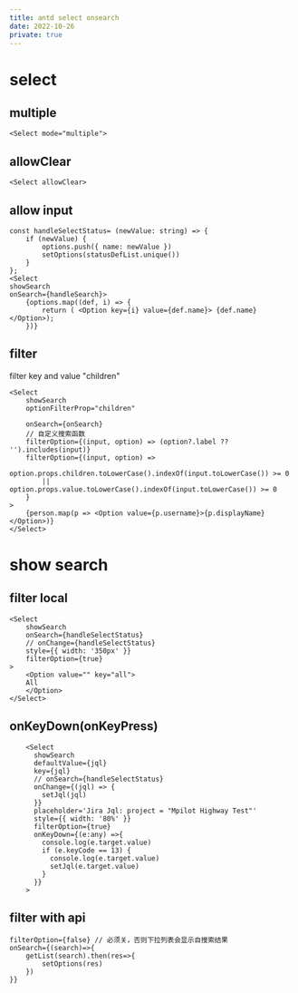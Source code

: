 ```yaml
---
title: antd select onsearch
date: 2022-10-26
private: true
---
```


# select

## multiple

    <Select mode="multiple">

## allowClear

    <Select allowClear>



## allow input

    const handleSelectStatus= (newValue: string) => {
        if (newValue) {
            options.push({ name: newValue })
            setOptions(statusDefList.unique())
        }
    };
    <Select 
    showSearch
    onSearch={handleSearch}>
        {options.map((def, i) => {
            return ( <Option key={i} value={def.name}> {def.name} </Option>);
        })}

## filter

filter key and value "children"

    <Select
        showSearch
        optionFilterProp="children"

        onSearch={onSearch}
        // 自定义搜索函数
        filterOption={(input, option) => (option?.label ?? '').includes(input)}
        filterOption={(input, option) =>  
            option.props.children.toLowerCase().indexOf(input.toLowerCase()) >= 0 
            || option.props.value.toLowerCase().indexOf(input.toLowerCase()) >= 0
        }
    >
        {person.map(p => <Option value={p.username}>{p.displayName}</Option>)}
    </Select>

# show search
## filter local
    <Select
        showSearch
        onSearch={handleSelectStatus}
        // onChange={handleSelectStatus}
        style={{ width: '350px' }}
        filterOption={true}
    >
        <Option value="" key="all">
        All
        </Option>
    </Select>

## onKeyDown(onKeyPress)
        <Select
          showSearch
          defaultValue={jql}
          key={jql}
          // onSearch={handleSelectStatus}
          onChange={(jql) => {
            setJql(jql)
          }}
          placeholder='Jira Jql: project = "Mpilot Highway Test"'
          style={{ width: '80%' }}
          filterOption={true}
          onKeyDown={(e:any) =>{
            console.log(e.target.value)
            if (e.keyCode == 13) {
              console.log(e.target.value)
              setJql(e.target.value)
            }
          }}
        >

## filter with api

    filterOption={false} // 必须关，否则下拉列表会显示自搜索结果
    onSearch={(search)=>{
        getList(search).then(res=>{
            setOptions(res)
        })
    }}

